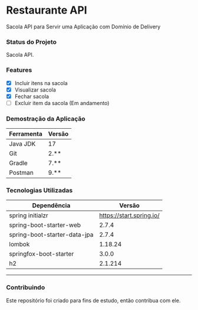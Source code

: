 # Restaurante API

Sacola API para Servir uma Aplicação com Domínio de Delivery

### Status do Projeto

Sacola API.

### Features

- [x] Incluir itens na sacola
- [x] Visualizar sacola
- [x] Fechar sacola
- [ ] Excluir item da sacola (Em andamento)

### Demostração da Aplicação

| Ferramenta | Versão |
| ---------- | ------ |
| Java JDK   | 17     |
| Git        | 2.**   |
| Gradle     | 7.**   |
| Postman    | 9.**   |

### Tecnologias Utilizadas

| Dependência                  | Versão                   |
| ---------------------------- | ------------------------ |
| spring initialzr             | https://start.spring.io/ |
| spring-boot-starter-web      | 2.7.4                    |
| spring-boot-starter-data-jpa | 2.7.4                    |
| lombok                       | 1.18.24                  |
| springfox-boot-starter       | 3.0.0                    |
| h2                           | 2.1.214                  |

------

### Contribuindo

Este repositório foi criado para fins de estudo, então contribua com ele.
